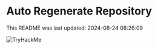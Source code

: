 # Auto Regenerate Repository

This README was last updated: 2024-08-24 08:26:09

 ![TryHackMe](https://tryhackme.com/badge/533634)